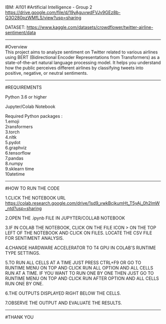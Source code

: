 IBM: AI101
#Artificial Intelligence - Group 2     
https://drive.google.com/file/d/19yAguvwdFVJv9GEz8b-Q3O280pzWMfLS/view?usp=sharing  

DATASET: https://www.kaggle.com/datasets/crowdflower/twitter-airline-sentiment/data  

----------------------------------------------------------

#Overview    
This project aims to analyze sentiment on Twitter related to various airlines using BERT (Bidirectional Encoder Representations from Transformers) as a state-of-the-art natural language processing model. It helps you understand how the public perceives different airlines by classifying tweets into positive, negative, or neutral sentiments.    

-----------------------------------------------------------
#REQUIREMENTS      

Python 3.6 or higher   

Jupyter/Colab Notebook

Required Python packages :      
1.emoji   
2ransformers   
3.torch   
4.nltk   
5.pydot   
6.graphviz   
6.tensorflow   
7.pandas   
8.numpy   
9.sklearn time   
10atetime   

---------------------------------------------------------

#HOW TO RUN THE CODE   

1.CLICK THE NOTEBOOK URL   
https://colab.research.google.com/drive/1sd9_vwkBcjkumHt_T5yAj_0h2lmW_ntd?usp=sharing

2.OPEN THE .ipynb FILE IN JUPYTER/COLLAB NOTEBOOK  

3.IF IN COLAB THE NOTEBOOK, CLICK ON THE FILE ICON  > ON THE TOP LEFT OF THE NOTEBOOK AND CLICK ON FILES. LOCATE THE CSV FILE FOR SENTIMENT ANALYSIS.  

4.CHANGE HARDWARE ACCELERATOR TO T4 GPU IN COLAB'S RUNTIME TYPE SETTINGS.  

5.TO RUN ALL CELLS AT A TIME JUST PRESS CTRL+F9 OR GO TO RUNTIME MENU ON TOP AND CLICK RUN ALL OPTION AND ALL CELLS RUN AT A TIME. IF YOU WANT TO RUN ONE BY ONE THEN JUST GO TO RUNTIME MENU ON TOP AND CLICK RUN AFTER OPTION AND ALL CELLS RUN ONE BY ONE.  

6.THE OUTPUTS DISPLAYED RIGHT BELOW THE CELLS.  

7.OBSERVE THE OUTPUT AND EVALUATE THE RESULTS.  
  
---------------------------------------------------------------------
  
#THANK YOU


